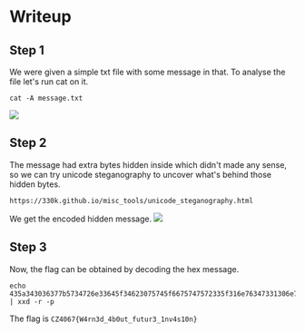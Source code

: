 # Writeup
## Step 1
We were given a simple txt file with some message in that. To analyse the file let's run cat on it.
```
cat -A message.txt
```
<image src='./images/message_chars.png'/>


## Step 2
The message had extra bytes hidden inside which didn't made any sense, so we can try unicode steganography to uncover what's behind those hidden bytes.
```
https://330k.github.io/misc_tools/unicode_steganography.html
```
We get the encoded hidden message.
<image src='./images/encoded_message.png'/>

## Step 3
Now, the flag can be obtained by decoding the hex message.
```
echo 435a343036377b5734726e33645f34623075745f6675747572335f316e76347331306e7d0a | xxd -r -p
```

The flag is `CZ4067{W4rn3d_4b0ut_futur3_1nv4s10n}`
